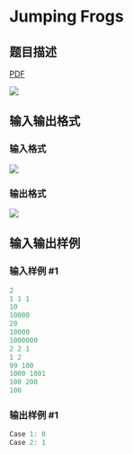 # Jumping Frogs

## 题目描述

[problemUrl]: https://uva.onlinejudge.org/index.php?option=com_onlinejudge&Itemid=8&category=866&page=show_problem&problem=4889

[PDF](https://uva.onlinejudge.org/external/130/p13001.pdf)

![](https://cdn.luogu.com.cn/upload/vjudge_pic/UVA13001/564fa7225de341bff02ab45b851796aa6a4dbc5e.png)

## 输入输出格式

### 输入格式

![](https://cdn.luogu.com.cn/upload/vjudge_pic/UVA13001/478623a7138d148c607f669465f3e149d6c900f3.png)

### 输出格式

![](https://cdn.luogu.com.cn/upload/vjudge_pic/UVA13001/a80d0b04645a649009974d598189e8815f077f97.png)

## 输入输出样例

### 输入样例 #1

```cpp
2
1 1 1
10
10000
20
10000
1000000
2 2 1
1 2
99 100
1000 1001
100 200
100
```


### 输出样例 #1

```cpp
Case 1: 0
Case 2: 1
```


